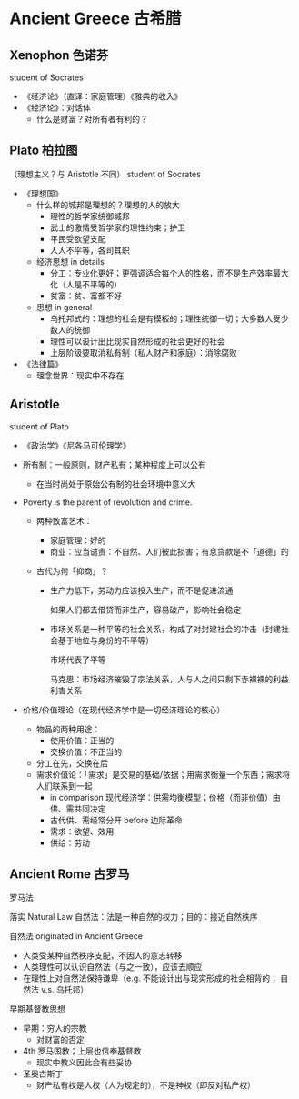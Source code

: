 # Ancient Greece 古希腊

## Xenophon 色诺芬

student of Socrates

- 《经济论》（直译：家庭管理）《雅典的收入》
- 《经济论》：对话体
    - 什么是财富？对所有者有利的？

## Plato 柏拉图

（理想主义？与 Aristotle 不同） student of Socrates

- 《理想国》
    - 什么样的城邦是理想的？理想的人的放大
        - 理性的哲学家统御城邦
        - 武士的激情受哲学家的理性约束；护卫
        - 平民受欲望支配
        - 人人不平等，各司其职
    - 经济思想 in details
        - 分工：专业化更好；更强调适合每个人的性格，而不是生产效率最大化（人是不平等的）
        - 贫富：贫、富都不好
    - 思想 in general
        - 乌托邦式的：理想的社会是有模板的；理性统御一切；大多数人受少数人的统御
        - 理性可以设计出比现实自然形成的社会更好的社会
        - 上层阶级要取消私有制（私人财产和家庭）：消除腐败
- 《法律篇》
    - 理念世界：现实中不存在

## Aristotle

student of Plato

- 《政治学》《尼各马可伦理学》

- 所有制：一般原则，财产私有；某种程度上可以公有

    - 在当时尚处于原始公有制的社会环境中意义大

- Poverty is the parent of revolution and crime.

    - 两种致富艺术：

        - 家庭管理：好的
        - 商业：应当谴责：不自然、人们彼此损害；有息贷款是不「道德」的

    - 古代为何「抑商」？

        - 生产力低下，劳动力应该投入生产，而不是促进流通

            如果人们都去借贷而非生产，容易破产，影响社会稳定

        - 市场关系是一种平等的社会关系，构成了对封建社会的冲击（封建社会基于地位与身份的不平等）

            市场代表了平等

            马克思：市场经济摧毁了宗法关系，人与人之间只剩下赤裸裸的利益利害关系

- 价格/价值理论（在现代经济学中是一切经济理论的核心）

    - 物品的两种用途：
        - 使用价值：正当的
        - 交换价值：不正当的
    - 分工在先，交换在后
    - 需求价值论：「需求」是交易的基础/依据；用需求衡量一个东西；需求将人们联系到一起
        - in comparison 现代经济学：供需均衡模型；价格（而非价值）由供、需共同决定
        - 古代供、需经常分开 before 边际革命
        - 需求：欲望、效用
        - 供给：劳动

## Ancient Rome 古罗马

罗马法

落实 Natural Law 自然法：法是一种自然的权力；目的：接近自然秩序

自然法 originated in Ancient Greece

- 人类受某种自然秩序支配，不因人的意志转移
- 人类理性可以认识自然法（与之一致），应该去顺应
- 在理性上对自然法保持谦卑（e.g. 不能设计出与现实形成的社会相背的； 自然法 v.s. 乌托邦）

早期基督教思想

- 早期：穷人的宗教
    - 对财富的否定
- 4th 罗马国教；上层也信奉基督教
    - 现实中教义因此会有些妥协
- 圣奥古斯丁
    - 财产私有权是人权（人为规定的），不是神权（即反对私产权）



